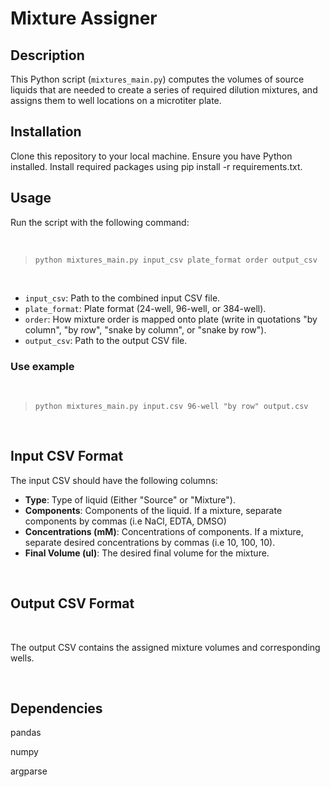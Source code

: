# **Mixture Assigner** 

## Description

This Python script (`mixtures_main.py`) computes the volumes of source liquids that are needed to create a series of required dilution mixtures, and assigns them to well locations on a microtiter plate.

## Installation

Clone this repository to your local machine.
Ensure you have Python installed.
Install required packages using pip install -r requirements.txt.

## Usage

Run the script with the following command:

</br>


> `python mixtures_main.py input_csv plate_format order output_csv`

</br>


- `input_csv`: Path to the combined input CSV file.
- `plate_format`: Plate format (24-well, 96-well, or 384-well).
- `order`: How mixture order is mapped onto plate (write in quotations "by column", "by row", "snake by column", or "snake by row").
- `output_csv`: Path to the output CSV file.

### Use example

</br>

> `python mixtures_main.py input.csv 96-well "by row" output.csv`

</br>

## Input CSV Format

The input CSV should have the following columns:

- **Type**: Type of liquid (Either "Source" or "Mixture").
- **Components**: Components of the liquid. If a mixture, separate components by commas (i.e NaCl, EDTA, DMSO)
- **Concentrations (mM)**: Concentrations of components. If a mixture, separate desired concentrations by commas (i.e 10, 100, 10).
- **Final Volume (ul)**: The desired final volume for the mixture.

</br>

## Output CSV Format

</br>

The output CSV contains the assigned mixture volumes and corresponding wells.

</br>

## Dependencies

pandas

numpy

argparse
